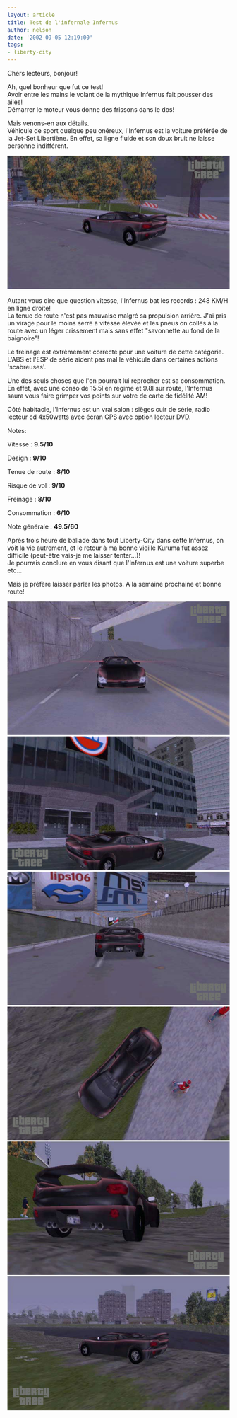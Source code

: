 ```yaml
---
layout: article
title: Test de l'infernale Infernus
author: nelson
date: '2002-09-05 12:19:00'
tags:
- liberty-city
---
```


Chers lecteurs, bonjour!

Ah, quel bonheur que fut ce test!  
Avoir entre les mains le volant de la mythique Infernus fait pousser des ailes!  
Démarrer le moteur vous donne des frissons dans le dos!

Mais venons-en aux détails.  
Véhicule de sport quelque peu onéreux, l'Infernus est la voiture préférée de la Jet-Set Libertiène. En effet, sa ligne fluide et son doux bruit ne laisse personne indifférent.

![](/content/images/2016/07/Infernus.jpg)

Autant vous dire que question vitesse, l'Infernus bat les records : 248 KM/H en ligne droite!  
La tenue de route n'est pas mauvaise malgré sa propulsion arrière. J'ai pris un virage pour le moins serré à vitesse élevée et les pneus on collés à la route avec un léger crissement mais sans effet "savonnette au fond de la baignoire"!

Le freinage est extrêmement correcte pour une voiture de cette catégorie. L'ABS et l'ESP de série aident pas mal le véhicule dans certaines actions 'scabreuses'.

Une des seuls choses que l'on pourrait lui reprocher est sa consommation. En effet, avec une conso de 15.5l en régime et 9.8l sur route, l'Infernus saura vous faire grimper vos points sur votre de carte de fidélité AM!

Côté habitacle, l'Infernus est un vrai salon : sièges cuir de série, radio lecteur cd 4x50watts avec écran GPS avec option lecteur DVD.

Notes:

Vitesse : **9.5/10**

Design : **9/10**

Tenue de route : **8/10**

Risque de vol : **9/10**

Freinage : **8/10**

Consommation : **6/10**

Note générale : **49.5/60**

Après trois heure de ballade dans tout Liberty-City dans cette Infernus, on voit la vie autrement, et le retour à ma bonne vieille Kuruma fut assez difficile (peut-être vais-je me laisser tenter...)!  
Je pourrais conclure en vous disant que l'Infernus est une voiture superbe etc...

Mais je préfère laisser parler les photos. A la semaine prochaine et bonne route!

![](/content/images/2016/07/Infernus2.jpg)
![](/content/images/2016/07/Infernus3.jpg)
![](/content/images/2016/07/Infernus5.jpg)
![](/content/images/2016/07/Infernus6.jpg)
![](/content/images/2016/07/Infernus7.jpg)
![](/content/images/2016/07/Infernus8.jpg)